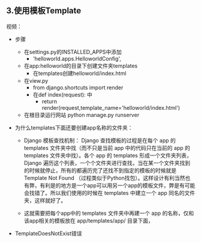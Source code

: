 ## 3.使用模板Template
视频：

- 步骤
    - 在settings.py的INSTALLED_APPS中添加
        - 'helloworld.apps.HelloworldConfig',
    - 在app:helloworld的目录下创建文件夹templates
        - 在templates创建helloworld/index.html
    - 在view.py
        - from django.shortcuts import render
        - 在def index(request): 中
            - return render(request,template_name='helloworld/index.html')
    - 在根目录运行网站 python manage.py runserver
- 为什么templates下面还要创建app名称的文件夹：
    - Django 模板查找机制： Django 查找模板的过程是在每个 app 的 templates 文件夹中找（而不只是当前 app 中的代码只在当前的 app 的 templates 文件夹中找）。各个 app 的 templates 形成一个文件夹列表，Django 遍历这个列表，一个个文件夹进行查找，当在某一个文件夹找到的时候就停止，所有的都遍历完了还找不到指定的模板的时候就是 Template Not Found （过程类似于Python找包）。这样设计有利当然也有弊，有利是的地方是一个app可以用另一个app的模板文件，弊是有可能会找错了。所以我们使用的时候在 templates 中建立一个 app 同名的文件夹，这样就好了。

    - 这就需要把每个app中的 templates 文件夹中再建一个 app 的名称，仅和该app相关的模板放在 app/templates/app/ 目录下面，
    
- TemplateDoesNotExist错误
